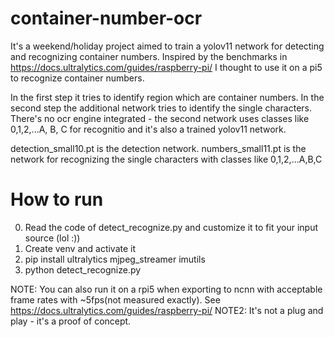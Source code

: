 # container-number-ocr

It's a weekend/holiday project aimed to train a yolov11 network for detecting and recognizing container numbers. Inspired by the benchmarks in https://docs.ultralytics.com/guides/raspberry-pi/ I thought to use it on a pi5 to recognize container numbers. 

In the first step it tries to identify region which are container numbers. In the second step the additional network tries to identify the single characters. There's no ocr engine integrated - the second network uses classes like 0,1,2,...A, B, C for recognitio and it's also a trained yolov11 network.

detection_small10.pt is the detection network. numbers_small11.pt is the network for recognizing the single characters with classes like 0,1,2,...A,B,C

# How to run

0. Read the code of detect_recognize.py and customize it to fit your input source (lol :))
1. Create venv and activate it
2. pip install ultralytics mjpeg_streamer imutils
3. python detect_recognize.py

NOTE: You can also run it on a rpi5 when exporting to ncnn with acceptable frame rates with ~5fps(not measured exactly). See https://docs.ultralytics.com/guides/raspberry-pi/
NOTE2: It's not a plug and play - it's a proof of concept.